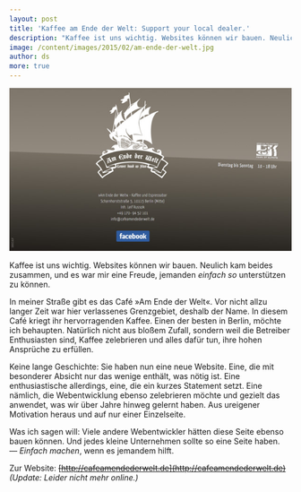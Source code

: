```yaml
---
layout: post
title: 'Kaffee am Ende der Welt: Support your local dealer.'
description: "Kaffee ist uns wichtig. Websites können wir bauen. Neulich kam beides zusammen, und es war mir eine Freude, jemanden einfach so unterstützen zu können."
image: /content/images/2015/02/am-ende-der-welt.jpg
author: ds
more: true
---
```


![Cafe am Ende der Welt](/content/images/2015/02/am-ende-der-welt.jpg)

Kaffee ist uns wichtig. Websites können wir bauen. Neulich kam beides zusammen, und es war mir eine Freude, jemanden *einfach so* unterstützen zu können.

In meiner Straße gibt es das Café »Am Ende der Welt«. Vor nicht allzu langer Zeit war hier verlassenes Grenzgebiet, deshalb der Name. In diesem Café kriegt ihr hervorragenden Kaffee. Einen der besten in Berlin, möchte ich behaupten. Natürlich nicht aus bloßem Zufall, sondern weil die Betreiber Enthusiasten sind, Kaffee zelebrieren und alles dafür tun, ihre hohen Ansprüche zu erfüllen.

Keine lange Geschichte: Sie haben nun eine neue Website. Eine, die mit besonderer Absicht nur das wenige enthält, was nötig ist. Eine enthusiastische allerdings, eine, die ein kurzes Statement setzt. Eine nämlich, die Webentwicklung ebenso zelebrieren möchte und gezielt das anwendet, was wir über Jahre hinweg gelernt haben. Aus ureigener Motivation heraus und auf nur einer Einzelseite.

Was ich sagen will: Viele andere Webentwickler hätten diese Seite ebenso bauen können. Und jedes kleine Unternehmen sollte so eine Seite haben.  
 — *Einfach machen*, wenn es jemandem hilft.

Zur Website: ~~[http://cafeamendederwelt.de](http://cafeamendederwelt.de)~~ _(Update: Leider nicht mehr online.)_



